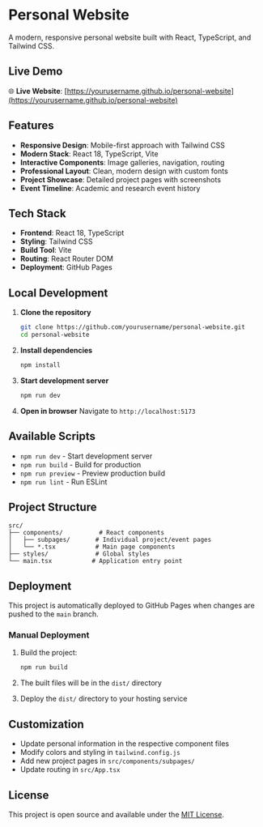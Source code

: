 # Personal Website

A modern, responsive personal website built with React, TypeScript, and Tailwind CSS.

## Live Demo

🌐 **Live Website**: [https://yourusername.github.io/personal-website](https://yourusername.github.io/personal-website)

## Features

- **Responsive Design**: Mobile-first approach with Tailwind CSS
- **Modern Stack**: React 18, TypeScript, Vite
- **Interactive Components**: Image galleries, navigation, routing
- **Professional Layout**: Clean, modern design with custom fonts
- **Project Showcase**: Detailed project pages with screenshots
- **Event Timeline**: Academic and research event history

## Tech Stack

- **Frontend**: React 18, TypeScript
- **Styling**: Tailwind CSS
- **Build Tool**: Vite
- **Routing**: React Router DOM
- **Deployment**: GitHub Pages

## Local Development

1. **Clone the repository**
   ```bash
   git clone https://github.com/yourusername/personal-website.git
   cd personal-website
   ```

2. **Install dependencies**
   ```bash
   npm install
   ```

3. **Start development server**
   ```bash
   npm run dev
   ```

4. **Open in browser**
   Navigate to `http://localhost:5173`

## Available Scripts

- `npm run dev` - Start development server
- `npm run build` - Build for production
- `npm run preview` - Preview production build
- `npm run lint` - Run ESLint

## Project Structure

```
src/
├── components/          # React components
│   ├── subpages/       # Individual project/event pages
│   └── *.tsx           # Main page components
├── styles/             # Global styles
└── main.tsx           # Application entry point
```

## Deployment

This project is automatically deployed to GitHub Pages when changes are pushed to the `main` branch.

### Manual Deployment

1. Build the project:
   ```bash
   npm run build
   ```

2. The built files will be in the `dist/` directory

3. Deploy the `dist/` directory to your hosting service

## Customization

- Update personal information in the respective component files
- Modify colors and styling in `tailwind.config.js`
- Add new project pages in `src/components/subpages/`
- Update routing in `src/App.tsx`

## License

This project is open source and available under the [MIT License](LICENSE).